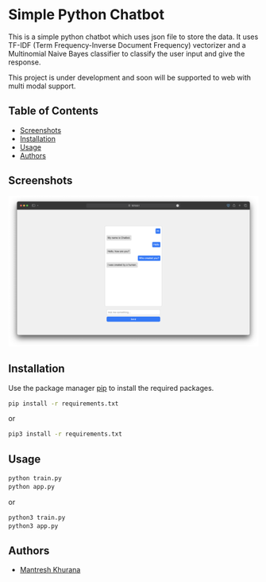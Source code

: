 # Simple Python Chatbot

This is a simple python chatbot which uses json file to store the data. It uses TF-IDF (Term Frequency-Inverse Document Frequency) vectorizer and a Multinomial Naive Bayes classifier to classify the user input and give the response.

This project is under development and soon will be supported to web with multi modal support.

## Table of Contents

* [Screenshots](#screenshots)
* [Installation](#installation)
* [Usage](#usage)
* [Authors](#authors)

## Screenshots

![Screenshot 1](./screenshots/screenshot-1.png)

## Installation

Use the package manager [pip](https://pip.pypa.io/en/stable/) to install the required packages.

```bash
pip install -r requirements.txt
```

or

```bash
pip3 install -r requirements.txt
```

## Usage

```bash
python train.py
python app.py
```

or

```bash
python3 train.py
python3 app.py
```

## Authors

* [Mantresh Khurana](https://github.com/mantreshkhurana)
